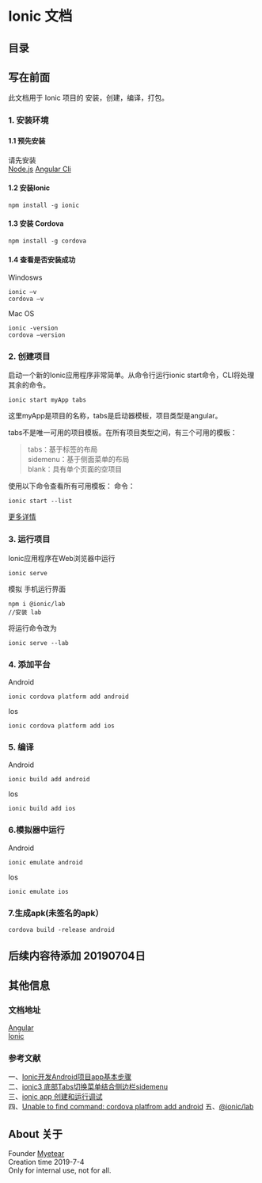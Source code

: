 # Ionic 文档

## 目录

## 写在前面

此文档用于 Ionic 项目的 安装，创建，编译，打包。

### 1. 安装环境

#### 1.1 预先安装
请先安装   
[Node.js](https://nodejs.org/en/) [Angular Cli](https://angular.cn/cli)

#### 1.2 安装Ionic
```
npm install -g ionic
```

#### 1.3 安装 Cordova
```
npm install -g cordova
```

#### 1.4 查看是否安装成功
Windosws
```
ionic –v 
cordova –v
```
Mac OS
```
ionic -version 
cordova –version
```

### 2. 创建项目

启动一个新的Ionic应用程序非常简单。从命令行运行ionic start命令，CLI将处理其余的命令。
```
ionic start myApp tabs
```
这里myApp是项目的名称，tabs是启动器模板，项目类型是angular。

tabs不是唯一可用的项目模板。在所有项目类型之间，有三个可用的模板：

>tabs：基于标签的布局  
>sidemenu：基于侧面菜单的布局  
>blank：具有单个页面的空项目  

使用以下命令查看所有可用模板： 命令：
```
ionic start --list
```
[更多详情](https://ionicframework.com/docs/building/starting)


### 3. 运行项目
Ionic应用程序在Web浏览器中运行
```
ionic serve
```
模拟 手机运行界面
```
npm i @ionic/lab
//安装 lab
```
将运行命令改为
```
ionic serve --lab
```

### 4. 添加平台
Android
```
ionic cordova platform add android
```
Ios
```
ionic cordova platform add ios
```

### 5. 编译
Android
```
ionic build add android
```
Ios
```
ionic build add ios
```

### 6.模拟器中运行
Android
```
ionic emulate android
```
Ios
```
ionic emulate ios 
```

### 7.生成apk(未签名的apk）
```
cordova build -release android
```

## 后续内容待添加 20190704日




## 其他信息

### 文档地址

[Angular](https://angular.io)  
[Ionic](https://ionicframework.com/docs)

### 参考文献

一、[Ionic开发Android项目app基本步骤](https://blog.csdn.net/qq_32378595/article/details/79510261)  
二、[ionic3 底部Tabs切换菜单结合侧边栏sidemenu](http://www.ionic.wang/article-index-id-108.html)  
三、[ionic app 创建和运行调试](https://www.cnblogs.com/Caiyilong/p/8553040.html)  
四、[Unable to find command: cordova platfrom add android](https://blog.csdn.net/android_gjw/article/details/72864486)
五、[@ionic/lab](https://www.npmjs.com/package/@ionic/lab)


## About 关于
Founder [Myetear](https://github.com/myetear)  
Creation time 2019-7-4  
Only for internal use, not for all.
